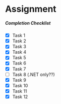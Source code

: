 # Assignment
##### Completion Checklist

- [x] Task 1
- [x] Task 2
- [x] Task 3
- [x] Task 4
- [x] Task 5
- [x] Task 6
- [x] Task 7
- [ ] Task 8 (.NET only??)
- [x] Task 9
- [x] Task 10
- [x] Task 11
- [x] Task 12
